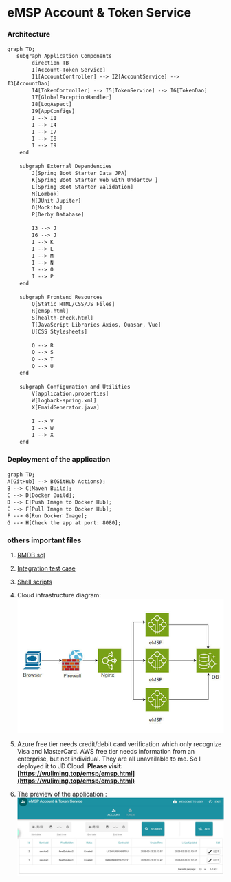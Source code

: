 # eMSP Account & Token Service

### Architecture
```mermaid
graph TD;
   subgraph Application Components
        direction TB
        I[Account-Token Service]
        I1[AccountController] --> I2[AccountService] --> I3[AccountDao]
        I4[TokenController] --> I5[TokenService] --> I6[TokenDao]
        I7[GlobalExceptionHandler]
        I8[LogAspect]
        I9[AppConfigs]
        I --> I1
        I --> I4
        I --> I7
        I --> I8
        I --> I9
    end

    subgraph External Dependencies
        J[Spring Boot Starter Data JPA]
        K[Spring Boot Starter Web with Undertow ]
        L[Spring Boot Starter Validation]
        M[Lombok]
        N[JUnit Jupiter]
        O[Mockito]
        P[Derby Database]

        I3 --> J
        I6 --> J
        I --> K
        I --> L
        I --> M
        I --> N
        I --> O
        I --> P
    end

    subgraph Frontend Resources
        Q[Static HTML/CSS/JS Files]
        R[emsp.html]
        S[health-check.html]
        T[JavaScript Libraries Axios, Quasar, Vue]
        U[CSS Stylesheets]

        Q --> R
        Q --> S
        Q --> T
        Q --> U
    end

    subgraph Configuration and Utilities
        V[application.properties]
        W[logback-spring.xml]
        X[EmaidGenerator.java]

        I --> V
        I --> W
        I --> X
    end

```
### Deployment of the application
```mermaid
graph TD;
A[GitHub] --> B(GitHub Actions);
B --> C[Maven Build];
C --> D[Docker Build];
D --> E[Push Image to Docker Hub];
E --> F[Pull Image to Docker Hub];
F --> G[Run Docker Image];
G --> H[Check the app at port: 8080];
```

### others important files
1. [RMDB sql](assets/database%20design.sql)
2. [Integration test case](assets/integration%20tests.xlsx)
3. [Shell scripts](linuxDeployShell.sh)
4. Cloud infrastructure diagram:  ![Cloud infrastructure diagram](assets/CloudInfrastructureDiagram.jpg)


5. Azure free tier needs credit/debit card verification which only recognize Visa and MasterCard. 
    AWS free tier needs information from an enterprise, but not individual. They are all unavailable to me. 
    So I deployed it to JD Cloud.  **Please visit: [https://wuliming.top/emsp/emsp.html](https://wuliming.top/emsp/emsp.html)** 
6. The preview of the application : ![preview](assets/TheEmspPreview.jpg)